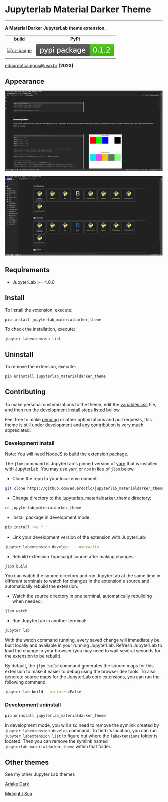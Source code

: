 # Jupyterlab Material Darker Theme

---

**A Material Darker JupyterLab theme extension.**

|       build       |         PyPi          |
| :---------------: | :-------------------: |
| [![ci-badge]][ci] | [![pypi-badge]][pypi] |

[ci-badge]: https://github.com/eduardotlc/jupyterlab_materialdarker_theme/workflows/Build/badge.svg
[ci]: https://github.com/eduardotlc/jupyterlab_materialdarker_theme/actions/workflows/build.yml
[pypi-badge]: ./images/badge_pypi.svg
[pypi]: https://badge.fury.io/py/jupyterlab-materialdarker-theme

<eduardotcampos@usp.br> **[2023]**

## Appearance

![Example 1](./images/jupyterlab_materialdarker_1.png)

![Example 2](./images/jupyterlab_materialdarker_2.png)

## Requirements

- JupyterLab >= 4.0.0

## Install

To install the extension, execute:

```bash
pip install jupyterlab_materialdarker_theme
```

To check the installation, execute:

```bash
jupyter labextension list
```

## Uninstall

To remove the extension, execute:

```bash
pip uninstall jupyterlab_materialdarker_theme
```

## Contributing

To make personal customizations to the theme, edit the [variables.css](./style/variables.css) file, and then run the development install steps listed bellow.

Feel free to make [pending](./TODO.md) or other optimizations and pull requests, this theme is still under development and any contribution is very much appreciated.

### Development install

Note: You will need NodeJS to build the extension package.

The `jlpm` command is JupyterLab's pinned version of
[yarn](https://yarnpkg.com/) that is installed with JupyterLab. You may use
`yarn` or `npm` in lieu of `jlpm` below.

- Clone the repo to your local environment:

```bash
git clone https://github.com/eduardotlc/jupyterlab_materialdarker_theme
```

- Change directory to the jupyterlab_materialdarker_theme directory:

```bash
cd jupyterlab_materialdarker_theme
```

- Install package in development mode:

```bash
pip install -ve "."
```

- Link your development version of the extension with JupyterLab:

```bash
jupyter labextension develop . --overwrite
```

- Rebuild extension Typescript source after making changes:

```bash
jlpm build
```

You can watch the source directory and run JupyterLab at the same time in different terminals to watch for changes in the extension's source and automatically rebuild the extension.

- Watch the source directory in one terminal, automatically rebuilding when needed:

```bash
jlpm watch
```

- Run JupyterLab in another terminal:

```bash
jupyter lab
```

With the watch command running, every saved change will immediately be built locally and available in your running JupyterLab. Refresh JupyterLab to load the change in your browser (you may need to wait several seconds for the extension to be rebuilt).

By default, the `jlpm build` command generates the source maps for this extension to make it easier to debug using the browser dev tools. To also generate source maps for the JupyterLab core extensions, you can run the following command:

```bash
jupyter lab build --minimize=False
```

### Development uninstall

```bash
pip uninstall jupyterlab_materialdarker_theme
```

In development mode, you will also need to remove the symlink created by `jupyter labextension develop`
command. To find its location, you can run `jupyter labextension list` to figure out where the `labextensions`
folder is located. Then you can remove the symlink named `jupyterlab_materialdarker_theme` within that folder.

## Other themes

See my other Jupyter Lab themes

[Ariake Dark](https://github.com/eduardotlc/jupyterlab_ariakedark_theme)

[Midnight Sea](https://github.com/eduardotlc/jupyterlab_midnightsea_theme)
